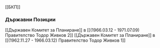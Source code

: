 [[БКП]]

### Държавни Позиции
[[Държавен Комитет за Планиране]] в [[(1966.03.12 - 1971.07.09) Правителство Тодор Живков 2]]
[[Държавен Комитет за Планиране]] в [[(1962.11.27 - 1966.03.12) Правителство Тодор Живков 1]]
